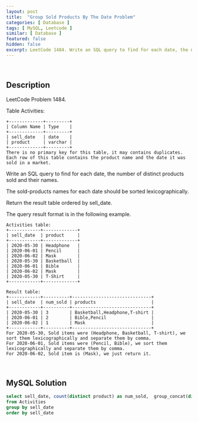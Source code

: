 ```yaml
---
layout: post
title:  "Group Sold Products By The Date Problem"
categories: [ Database ]
tags: [ MySQL, Leetcode ]
similar: [ Database ]
featured: false
hidden: false
excerpt: LeetCode 1484. Write an SQL query to find for each date, the number of distinct products sold and their names.
---
```


<br />

## Description

LeetCode Problem 1484. 

Table Activities:

```
+-------------+---------+
| Column Name | Type    |
+-------------+---------+
| sell_date   | date    |
| product     | varchar |
+-------------+---------+
There is no primary key for this table, it may contains duplicates.
Each row of this table contains the product name and the date it was sold in a market.
```

Write an SQL query to find for each date, the number of distinct products sold and their names.

The sold-products names for each date should be sorted lexicographically. 

Return the result table ordered by sell_date.

The query result format is in the following example.

```
Activities table:
+------------+-------------+
| sell_date  | product     |
+------------+-------------+
| 2020-05-30 | Headphone   |
| 2020-06-01 | Pencil      |
| 2020-06-02 | Mask        |
| 2020-05-30 | Basketball  |
| 2020-06-01 | Bible       |
| 2020-06-02 | Mask        |
| 2020-05-30 | T-Shirt     |
+------------+-------------+

Result table:
+------------+----------+------------------------------+
| sell_date  | num_sold | products                     |
+------------+----------+------------------------------+
| 2020-05-30 | 3        | Basketball,Headphone,T-shirt |
| 2020-06-01 | 2        | Bible,Pencil                 |
| 2020-06-02 | 1        | Mask                         |
+------------+----------+------------------------------+
For 2020-05-30, Sold items were (Headphone, Basketball, T-shirt), we sort them lexicographically and separate them by comma.
For 2020-06-01, Sold items were (Pencil, Bible), we sort them lexicographically and separate them by comma.
For 2020-06-02, Sold item is (Mask), we just return it.
```

<br />

## MySQL Solution


```sql
select sell_date, count(distinct product) as num_sold,  group_concat(distinct product) as products
from Activities 
group by sell_date
order by sell_date
```
